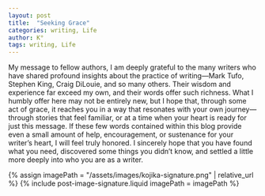 ```yaml
---
layout: post
title:  "Seeking Grace"
categories: writing, Life
author: K°
tags: writing, Life
---
```


My message to fellow authors, I am deeply grateful to the many writers who have shared profound insights about the practice of writing—Mark Tufo, Stephen King, Craig DiLouie, and so many others. Their wisdom and experience far exceed my own, and their words offer such richness. What I humbly offer here may not be entirely new, but I hope that, through some act of grace, it reaches you in a way that resonates with your own journey—through stories that feel familiar, or at a time when your heart is ready for just this message. If these few words contained within this blog provide even a small amount of help, encouragement, or sustenance for your writer’s heart, I will feel truly honored. I sincerely hope that you have found what you need, discovered some things
you didn’t know, and settled a little more deeply into who you are as a writer.

<!-- signature -->
{% assign imagePath = "/assets/images/kojika-signature.png" | relative_url %}
{% include post-image-signature.liquid imagePath = imagePath %}